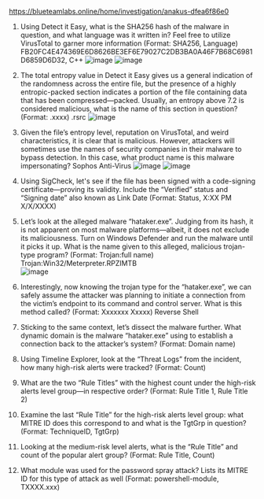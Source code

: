 https://blueteamlabs.online/home/investigation/anakus-dfea6f86e0

1. Using Detect it Easy, what is the SHA256 hash of the malware in question, and what language was it written in? Feel free to utilize VirusTotal to garner more information (Format: SHA256, Language)
FB20FC4E474369E6D8626BE3EF6E79027C2DB3BA0A46F7B68C6981D6859D6D32, C++
![image](https://github.com/user-attachments/assets/b110820e-a5e1-4dfa-bd50-05f75c33d0d9)
![image](https://github.com/user-attachments/assets/0da90ba6-ce0c-4bd1-b5a6-294c21a549ff)

2. The total entropy value in Detect it Easy gives us a general indication of the randomness across the entire file, but the presence of a highly entropic-packed section indicates a portion of the file containing data that has been compressed—packed. Usually, an entropy above 7.2 is considered malicious, what is the name of this section in question? (Format: .xxxx)
.rsrc
![image](https://github.com/user-attachments/assets/223e1119-03d5-430a-94a4-cc013a87bb5f)

3. Given the file’s entropy level, reputation on VirusTotal, and weird characteristics, it is clear that is malicious. However, attackers will sometimes use the names of security companies in their malware to bypass detection. In this case, what product name is this malware impersonating?
Sophos Anti-Virus
![image](https://github.com/user-attachments/assets/fe955422-a074-4701-9b53-8f7a8bdcf784)
![image](https://github.com/user-attachments/assets/36ae4735-3924-4e5c-957d-cfe69ac1f0e2)

4. Using SigCheck, let's see if the file has been signed with a code-signing certificate—proving its validity. Include the “Verified” status and “Signing date” also known as Link Date (Format: Status, X:XX PM X/X/XXXX)

5. Let’s look at the alleged malware “hataker.exe”. Judging from its hash, it is not apparent on most malware platforms—albeit, it does not exclude its maliciousness. Turn on Windows Defender and run the malware until it picks it up. What is the name given to this alleged, malicious trojan-type program? (Format: Trojan:full name)
Trojan:Win32/Meterpreter.RPZIMTB  
![image](https://github.com/user-attachments/assets/c9a08502-eddf-4515-ad15-d99f26de1d20)

6. Interestingly, now knowing the trojan type for the “hataker.exe”, we can safely assume the attacker was planning to initiate a connection from the victim’s endpoint to its command and control server. What is this method called? (Format: Xxxxxxx Xxxxx)
Reverse Shell

7. Sticking to the same context, let’s dissect the malware further. What dynamic domain is the malware “hataker.exe” using to establish a connection back to the attacker’s system? (Format: Domain name)

10. Using Timeline Explorer, look at the “Threat Logs” from the incident, how many high-risk alerts were tracked? (Format: Count)

11. What are the two “Rule Titles” with the highest count under the high-risk alerts level group—in respective order? (Format: Rule Title 1, Rule Title 2)

12. Examine the last “Rule Title” for the high-risk alerts level group: what MITRE ID does this correspond to and what is the TgtGrp in question? (Format: TechniqueID, TgtGrp)

13. Looking at the medium-risk level alerts, what is the “Rule Title” and count of the popular alert group? (Format: Rule Title, Count)

14. What module was used for the password spray attack? Lists its MITRE ID for this type of attack as well (Format: powershell-module, TXXXX.xxx)
